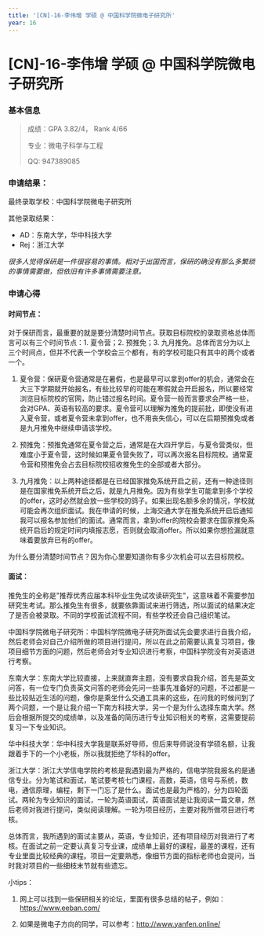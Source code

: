 ```yaml
---
title: '[CN]-16-李伟增 学硕 @ 中国科学院微电子研究所'
year: 16
---
```


# [CN]-16-李伟增 学硕 @ 中国科学院微电子研究所

### 基本信息
> 成绩：GPA 3.82/4， Rank 4/66
>
> 专业：微电子科学与工程
>
> QQ: 947389085

### 申请结果：

最终录取学校：中国科学院微电子研究所

其他录取结果：
* AD：东南大学，华中科技大学
* Rej：浙江大学

*很多人觉得保研是一件很容易的事情。相对于出国而言，保研的确没有那么多繁琐的事情需要做，但依旧有许多事情需要注意。*

### 申请心得
#### 时间节点：

对于保研而言，最重要的就是要分清楚时间节点。获取目标院校的录取资格总体而言可以有三个时间节点：1. 夏令营；2. 预推免；3. 九月推免。总体而言分为以上三个时间点，但并不代表一个学校会三个都有，有的学校可能只有其中的两个或者一个。

1. 夏令营：保研夏令营通常是在暑假，也是最早可以拿到offer的机会，通常会在大三下学期就开始报名，有些比较早的可能在寒假就会开启报名，所以要经常浏览目标院校的官网，防止错过报名时间。夏令营一般而言要求会严格一些，会对GPA、英语有较高的要求。夏令营可以理解为推免的提前批，即使没有进入夏令营，或者夏令营未拿到offer，也不用丧失信心，可以在后期预推免或者是九月推免中继续申请该学校。

2. 预推免：预推免通常在夏令营之后，通常是在大四开学后，与夏令营类似，但难度小于夏令营，这时候如果夏令营失败了，可以再次报名目标院校。通常夏令营和预推免会占去目标院校招收推免生的全部或者大部分。

3. 九月推免：以上两种途径都是在已经国家推免系统开启之前，还有一种途径则是在国家推免系统开启之后，就是九月推免。因为有些学生可能拿到多个学校的offer，这时必然就会放一些学校的鸽子。如果出现名额多余的情况，学校就可能会再次组织面试。我在申请的时候，上海交通大学在推免系统开启后通知我可以报名参加他们的面试。通常而言，拿到offer的院校会要求在国家推免系统开启后的规定时间内填报志愿，否则就会取消offer。所以如果你想捡漏就意味着要放弃已有的offer。

为什么要分清楚时间节点？因为你心里要知道你有多少次机会可以去目标院校。

#### 面试：

推免生的全称是"推荐优秀应届本科毕业生免试攻读研究生"，这意味着不需要参加研究生考试。那么推免生有很多，就要依靠面试来进行筛选，所以面试的结果决定了是否会被录取。不同的学校面试流程不同，有些学校还会自己组织笔试。



中国科学院微电子研究所：中国科学院微电子研究所面试先会要求进行自我介绍，然后老师会对自己介绍所做的项目进行提问，所以在此之前需要认真复习项目，像项目细节方面的问题，然后老师会对专业知识进行考察，中国科学院没有对英语进行考察。

 

东南大学：东南大学比较直接，上来就直奔主题，没有要求自我介绍，首先是英文问答，有一位专门负责英文问答的老师会先问一些事先准备好的问题，不过都是一些比较贴近生活的问题，像你是乘坐什么交通工具来的这些，在问我的时候问到了两个问题，一个是让我介绍一下南方科技大学，另一个是为什么选择东南大学。然后会根据所提交的成绩单，以及准备的简历进行专业知识相关的考察，这需要提前复习一下专业知识。



华中科技大学：华中科技大学我是联系好导师，但后来导师说没有学硕名额，让我跟着手下的一个小老板，所以我就拒绝了华科的offer。

 

浙江大学：浙江大学信电学院的考核是我遇到最为严格的，信电学院我报名的是通信专业。分为笔试和面试，笔试要考核七门课程，高数，英语，信号与系统，数电，通信原理，编程，剩下一门忘了是什么。面试也是最为严格的，分为四轮面试。两轮为专业知识的面试，一轮为英语面试，英语面试是让我阅读一篇文章，然后老师对我进行提问，类似阅读理解。一轮为项目经历，主要对我所做项目进行考核。

 

总体而言，我所遇到的面试主要从，英语，专业知识，还有项目经历对我进行了考核。在面试之前一定要认真复习专业课，成绩单上最好的课程，最差的课程，还有专业里面比较经典的课程。项目一定要熟悉，像细节方面的指标老师也会提问，当时我对项目的一些细枝末节就有些遗忘。

 

小tips：

1. 网上可以找到一些保研相关的论坛，里面有很多总结的帖子，例如：https://www.eeban.com/

2. 如果是微电子方向的同学，可以参考：http://www.yanfen.online/

